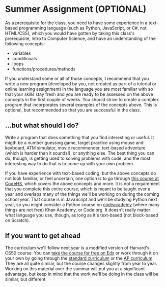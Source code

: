 # Summer Assignment (OPTIONAL)

As a prerequisite for the class, you need to have some experience in a text-based programming language (such as Python, JavaScript, or C#, not HTML/CSS), which you would have gotten by taking this class's prerequisite, Intro to Computer Science, and have an understanding of the following concepts:

-   variables
-   conditionals
-   loops
-   functions/procedures/methods
    
If you understand some or all of those concepts, I recommend that you write a new program (developed by you, not created as part of a tutorial or online learning assignment) in the language you are most familiar with so that your skills stay fresh and you are ready to be assessed on the above concepts in the first couple of weeks. You should strive to create a complex program that incorporates several examples of the concepts above. This is optional, but recommended so that you are successful in the class. 

## ...but what should I do?

Write a program that does something that you find interesting or useful. It migth be a number guessing game, target practice using mouse and keyboard, ATM simulator, movie recommender, text-based adventure (which is harder than it sounds!), or anything else. The best thing you can do, though, is getting used to solving problems with code, and the most interesting way to do that is to come up with your own problem.

If you have experience with text-based coding, but the above concepts do not look familiar, or feel uncertain, one option is to go through [this course at CodeHS](https://codehs.com/go/14CB4), which covers the above concepts and more. It is not a requirement that you complete this entire course, which is meant to be taught over a year and overlaps many of the things we'll be working on during the coming school year. That course is in JavaScript and we'll be studying Python next year, so you might consider a Python course on [codeacademy](https://www.codecademy.com/) (where many things are not free) Khan Academy, or Code.org. It doesn't really matter what language you use, though, as long as it's text-based (not block-based on Scratch). 

## If you want to get ahead

The curriculum we'll follow next year is a modified version of Harvard's CS50 course. You can [take the course for free on Edx](https://pll.harvard.edu/course/cs50-introduction-computer-science) or work through it on your own by going through the [standard curriculum](https://cs50.harvard.edu/college/2023/fall/) or the [AP curriculum](https://cs50.harvard.edu/ap/2022/). They are all quite similar, but the course changes slightly from year to year. Working on this material over the summar will put you at a significant advantage, but keep in mind that the work we'll be doing in the class will be similar, but different.